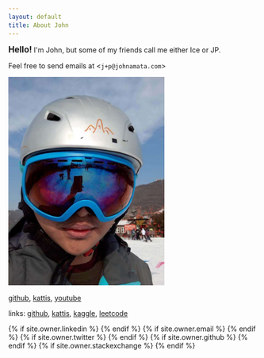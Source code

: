 ```yaml
---
layout: default
title: About John
---
```


<p align="justify">
<big><strong>Hello!</strong></big> I'm John, but some of my friends call me either Ice or JP.
</p>

<p>Feel free to send emails at &lt;<code>j+p@johnamata.com</code>&gt;</p> 

<!-- <p>see some <a href="#">projects</a>; you can find me <a href="{{ "/elsewhere" | prepend: site.url }}">elsewhere</a></p> -->

<!-- <p><img src="/photos/johnamata2.png" alt="pic of me with lake at view"></p> -->

<p><img src="/photos/skiface.jpg" height="420"></p>

[github](https://github.com/johnamata), [kattis](https://open.kattis.com/users/youwillneverafford1bitcoin), [youtube]()

<p>links: <a href="https://github.com/johnamata">github</a>, <a href="https://open.kattis.com/users/youwillneverafford1bitcoin">kattis</a>, <a href="http://kaggle.com/johnamata">kaggle</a>, <a href="https://leetcode.com/johnamata/">leetcode</a></p>

<!--<p>you can find me <a href="{{ "/elsewhere" | prepend: site.url }}">elsewhere</a></p>-->
<div class="pagination">
  {% if site.owner.linkedin %}
    <a href="{{ site.owner.linkedin }}" class="social-media-icons"><i class="fa fa-2x fa-linkedin" aria-hidden="true"></i></a>
  {% endif %}
  {% if site.owner.email %}
    <a href="mailto:{{ site.owner.email }}" class="social-media-icons"><i class="fa fa-2x fa-envelope" aria-hidden="true"></i></a>
  {% endif %}
  {% if site.owner.twitter %}
    <a href="{{ site.owner.twitter }}" class="social-media-icons"><i class="fa fa-2x fa-twitter" aria-hidden="true"></i></a>
  {% endif %}
  {% if site.owner.github %}
    <a href="{{ site.owner.github }}" class="social-media-icons"><i class="fa fa-2x fa-github" aria-hidden="true"></i></a>
  {% endif %}
  {% if site.owner.stackexchange %}
    <a href="{{ site.owner.stackexchange }}" class="social-media-icons"><i class="fa fa-2x fa-stack-overflow" aria-hidden="true"></i></a>
  {% endif %}
</div>
